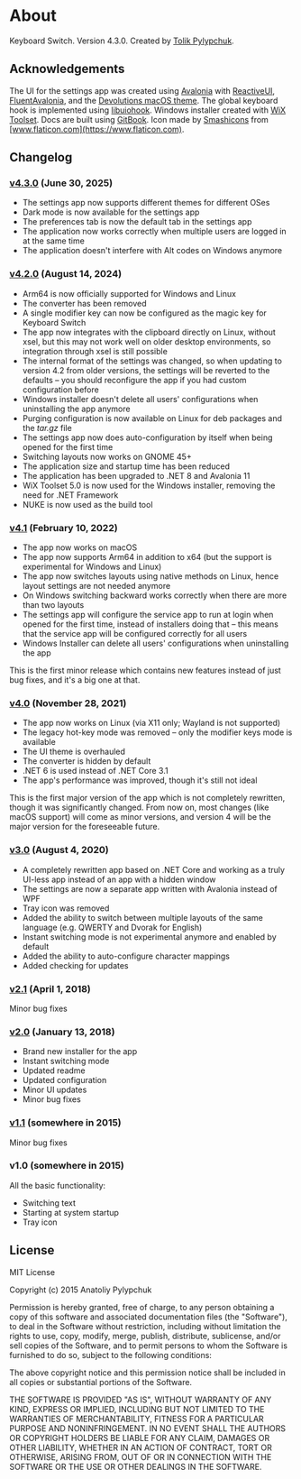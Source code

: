 # About

Keyboard Switch. Version 4.3.0. Created by [Tolik Pylypchuk](https://github.com/TolikPylypchuk).

## Acknowledgements

The UI for the settings app was created using [Avalonia](https://avaloniaui.net) with [ReactiveUI](https://www.reactiveui.net), [FluentAvalonia](https://github.com/amwx/FluentAvalonia), and the [Devolutions macOS theme](https://github.com/Devolutions/avalonia-extensions). The global keyboard hook is implemented using [libuiohook](https://github.com/kwhat/libuiohook). Windows installer created with [WiX Toolset](https://wixtoolset.org). Docs are built using [GitBook](https://www.gitbook.com). Icon made by [Smashicons](https://smashicons.com) from [www.flaticon.com](https://www.flaticon.com).

## Changelog

### [v4.3.0](https://github.com/TolikPylypchuk/KeyboardSwitch/releases/tag/v4.3.0) (June 30, 2025)

* The settings app now supports different themes for different OSes
* Dark mode is now available for the settings app
* The preferences tab is now the default tab in the settings app
* The application now works correctly when multiple users are logged in at the same time
* The application doesn't interfere with Alt codes on Windows anymore

### [v4.2.0](https://github.com/TolikPylypchuk/KeyboardSwitch/releases/tag/v4.2.0) (August 14, 2024)

* Arm64 is now officially supported for Windows and Linux
* The converter has been removed
* A single modifier key can now be configured as the magic key for Keyboard Switch
* The app now integrates with the clipboard directly on Linux, without xsel, but this may not work well on older desktop environments, so integration through xsel is still possible
* The internal format of the settings was changed, so when updating to version 4.2 from older versions, the settings will be reverted to the defaults – you should reconfigure the app if you had custom configuration before
* Windows installer doesn't delete all users' configurations when uninstalling the app anymore
* Purging configuration is now available on Linux for deb packages and the _tar.gz_ file
* The settings app now does auto-configuration by itself when being opened for the first time
* Switching layouts now works on GNOME 45+
* The application size and startup time has been reduced
* The application has been upgraded to .NET 8 and Avalonia 11
* WiX Toolset 5.0 is now used for the Windows installer, removing the need for .NET Framework
* NUKE is now used as the build tool

### [v4.1](https://github.com/TolikPylypchuk/KeyboardSwitch/releases/tag/v4.1) (February 10, 2022)

* The app now works on macOS
* The app now supports Arm64 in addition to x64 (but the support is experimental for Windows and Linux)
* The app now switches layouts using native methods on Linux, hence layout settings are not needed anymore
* On Windows switching backward works correctly when there are more than two layouts
* The settings app will configure the service app to run at login when opened for the first time, instead of installers doing that – this means that the service app will be configured correctly for all users
* Windows Installer can delete all users' configurations when uninstalling the app

This is the first minor release which contains new features instead of just bug fixes, and it's a big one at that.

### [v4.0](https://github.com/TolikPylypchuk/KeyboardSwitch/releases/tag/v4.0) (November 28, 2021)

* The app now works on Linux (via X11 only; Wayland is not supported)
* The legacy hot-key mode was removed – only the modifier keys mode is available
* The UI theme is overhauled
* The converter is hidden by default
* .NET 6 is used instead of .NET Core 3.1
* The app's performance was improved, though it's still not ideal

This is the first major version of the app which is not completely rewritten, though it was significantly changed. From now on, most changes (like macOS support) will come as minor versions, and version 4 will be the major version for the foreseeable future.

### [v3.0](https://github.com/TolikPylypchuk/KeyboardSwitch/releases/tag/v3.0) (August 4, 2020)

* A completely rewritten app based on .NET Core and working as a truly UI-less app instead of an app with a hidden window
* The settings are now a separate app written with Avalonia instead of WPF
* Tray icon was removed
* Added the ability to switch between multiple layouts of the same language (e.g. QWERTY and Dvorak for English)
* Instant switching mode is not experimental anymore and enabled by default
* Added the ability to auto-configure character mappings
* Added checking for updates

### [v2.1](https://github.com/TolikPylypchuk/KeyboardSwitch/releases/tag/v2.1) (April 1, 2018)

Minor bug fixes

### [v2.0](https://github.com/TolikPylypchuk/KeyboardSwitch/releases/tag/v2.0) (January 13, 2018)

* Brand new installer for the app
* Instant switching mode
* Updated readme
* Updated configuration
* Minor UI updates
* Minor bug fixes

### [v1.1](https://github.com/TolikPylypchuk/KeyboardSwitch/releases/tag/v1.1) (somewhere in 2015)

Minor bug fixes

### v1.0 (somewhere in 2015)

All the basic functionality:

* Switching text
* Starting at system startup
* Tray icon

## License

MIT License

Copyright (c) 2015 Anatoliy Pylypchuk

Permission is hereby granted, free of charge, to any person obtaining a copy of this software and associated documentation files (the "Software"), to deal in the Software without restriction, including without limitation the rights to use, copy, modify, merge, publish, distribute, sublicense, and/or sell copies of the Software, and to permit persons to whom the Software is furnished to do so, subject to the following conditions:

The above copyright notice and this permission notice shall be included in all copies or substantial portions of the Software.

THE SOFTWARE IS PROVIDED "AS IS", WITHOUT WARRANTY OF ANY KIND, EXPRESS OR IMPLIED, INCLUDING BUT NOT LIMITED TO THE WARRANTIES OF MERCHANTABILITY, FITNESS FOR A PARTICULAR PURPOSE AND NONINFRINGEMENT. IN NO EVENT SHALL THE AUTHORS OR COPYRIGHT HOLDERS BE LIABLE FOR ANY CLAIM, DAMAGES OR OTHER LIABILITY, WHETHER IN AN ACTION OF CONTRACT, TORT OR OTHERWISE, ARISING FROM, OUT OF OR IN CONNECTION WITH THE SOFTWARE OR THE USE OR OTHER DEALINGS IN THE SOFTWARE.
